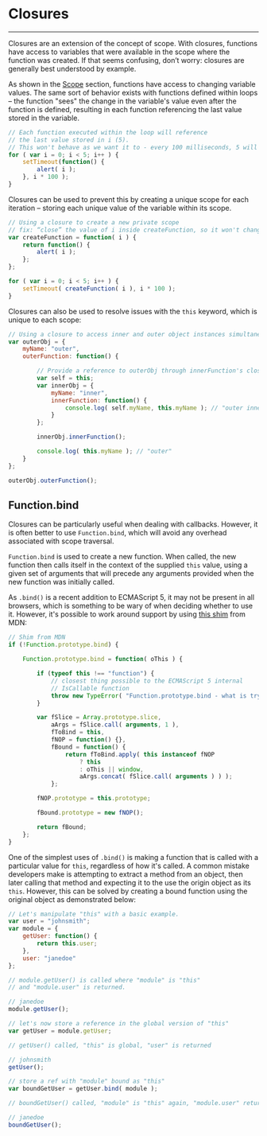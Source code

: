 # Closures

--------

Closures are an extension of the concept of scope. With closures, functions have access to variables that were available in the scope where the function was created. If that seems confusing, don’t worry: closures are generally best understood by example.

As shown in the [Scope](/scope/) section, functions have access to changing variable values. The same sort of behavior exists with functions defined within loops – the function "sees" the change in the variable's value even after the function is defined, resulting in each function referencing the last value stored in the variable.

```javascript
// Each function executed within the loop will reference
// the last value stored in i (5).
// This won't behave as we want it to - every 100 milliseconds, 5 will alert
for ( var i = 0; i < 5; i++ ) {
	setTimeout(function() {
		alert( i );
	}, i * 100 );
}
```

Closures can be used to prevent this by creating a unique scope for each iteration – storing each unique value of the variable within its scope.

```javascript
// Using a closure to create a new private scope
// fix: “close” the value of i inside createFunction, so it won't change
var createFunction = function( i ) {
	return function() {
		alert( i );
	};
};

for ( var i = 0; i < 5; i++ ) {
	setTimeout( createFunction( i ), i * 100 );
}
```

Closures can also be used to resolve issues with the `this` keyword, which is unique to each scope:

```javascript
// Using a closure to access inner and outer object instances simultaneously.
var outerObj = {
	myName: "outer",
	outerFunction: function() {

		// Provide a reference to outerObj through innerFunction's closure
		var self = this;
		var innerObj = {
			myName: "inner",
			innerFunction: function() {
				console.log( self.myName, this.myName ); // "outer inner"
			}
		};

		innerObj.innerFunction();

		console.log( this.myName ); // "outer"
	}
};

outerObj.outerFunction();
```

## Function.bind

Closures can be particularly useful when dealing with callbacks. However, it is often better to use `Function.bind`, which will avoid any overhead associated with scope traversal.

`Function.bind` is used to create a new function. When called, the new function then calls itself in the context of the supplied `this` value, using a given set of arguments that will precede any arguments provided when the new function was initially called.

As `.bind()` is a recent addition to ECMAScript 5, it may not be present in all browsers, which is something to be wary of when deciding whether to use it. However, it's possible to work around support by using [this shim](https://developer.mozilla.org/en/JavaScript/Reference/Global_Objects/Function/bind) from MDN:

```javascript
// Shim from MDN
if (!Function.prototype.bind) {

	Function.prototype.bind = function( oThis ) {

		if (typeof this !== "function") {
			// closest thing possible to the ECMAScript 5 internal
			// IsCallable function
			throw new TypeError( "Function.prototype.bind - what is trying to be bound is not callable" );
		}

		var fSlice = Array.prototype.slice,
			aArgs = fSlice.call( arguments, 1 ),
			fToBind = this,
			fNOP = function() {},
			fBound = function() {
				return fToBind.apply( this instanceof fNOP
					? this
					: oThis || window,
					aArgs.concat( fSlice.call( arguments ) ) );
			};

		fNOP.prototype = this.prototype;

		fBound.prototype = new fNOP();

		return fBound;
	};
}
```

One of the simplest uses of `.bind()` is making a function that is called with a particular value for `this`, regardless of how it's called. A common mistake developers make is attempting to extract a method from an object, then later calling that method and expecting it to the use the origin object as its `this`. However, this can be solved by creating a bound function using the original object as demonstrated below:

```javascript
// Let's manipulate "this" with a basic example.
var user = "johnsmith";
var module = {
	getUser: function() {
		return this.user;
	},
	user: "janedoe"
};

// module.getUser() is called where "module" is "this"
// and "module.user" is returned.

// janedoe
module.getUser();

// let's now store a reference in the global version of "this"
var getUser = module.getUser;

// getUser() called, "this" is global, "user" is returned

// johnsmith
getUser();

// store a ref with "module" bound as "this"
var boundGetUser = getUser.bind( module );

// boundGetUser() called, "module" is "this" again, "module.user" returned.

// janedoe
boundGetUser();
```

